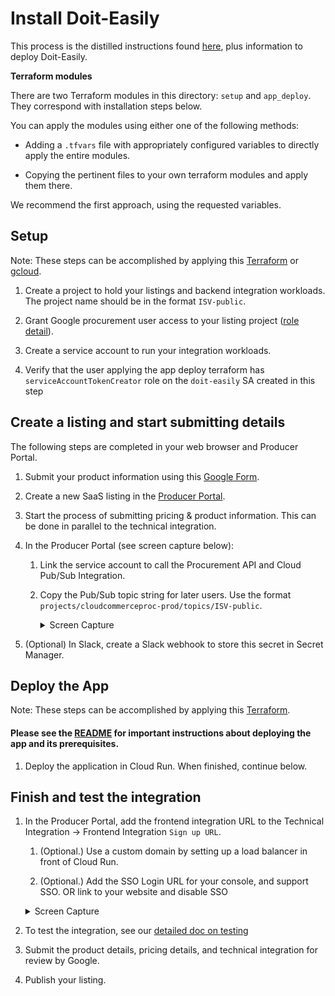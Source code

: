 # Install Doit-Easily

This process is the distilled instructions found [here][3], plus information to deploy Doit-Easily.

**Terraform modules**

There are two Terraform modules in this directory: `setup` and `app_deploy`. They correspond with installation steps below.

You can apply the modules using either one of the following methods:

- Adding a `.tfvars` file with appropriately configured variables to directly apply the entire modules.

- Copying the pertinent files to your own terraform modules and apply them there.

We recommend the first approach, using the requested variables.

## Setup

Note: These steps can be accomplished by applying this [Terraform][6] or [gcloud][7].

1. Create a project to hold your listings and backend integration workloads. The project name should be in the format `ISV-public`.

1. Grant Google procurement user access to your listing project ([role detail][9]).

1. Create a service account to run your integration workloads.

1. Verify that the user applying the app deploy terraform has `serviceAccountTokenCreator` role on the `doit-easily` SA created in this step

## Create a listing and start submitting details

The following steps are completed in your web browser and Producer Portal.

1. Submit your product information using this [Google Form][1].

1. Create a new SaaS listing in the [Producer Portal][2]. 

1. Start the process of submitting pricing & product information. This can be done in parallel to the technical integration.  

1. In the Producer Portal (see screen capture below):

   1. Link the service account to call the Procurement API and Cloud Pub/Sub Integration.

   1. Copy the Pub/Sub topic string for later users.
       Use the format `projects/cloudcommerceproc-prod/topics/ISV-public`.

       <details>  
        <summary>Screen Capture</summary>  
      
        ![Diagram](../img/proc-api-screen-cap.png)  
       </details>

1. (Optional) In Slack, create a Slack webhook to store this secret in Secret Manager.

## Deploy the App

Note: These steps can be accomplished by applying this [Terraform][8].

#### Please see the [README][11] for important instructions about deploying the app and its prerequisites.

1. Deploy the application in Cloud Run. When finished, continue below.

## Finish and test the integration

1. In the Producer Portal, add the frontend integration URL to the Technical Integration -> Frontend Integration `Sign up URL`.

     1. (Optional.) Use a custom domain by setting up a load balancer in front of Cloud Run.

     2. (Optional.) Add the SSO Login URL for your console, and support SSO. OR link to your website and disable SSO

   <details>
   <summary>Screen Capture</summary>

   ![Diagram](../img/proc-url-screen-cap.png)
   </details>  

1. To test the integration, see our [detailed doc on testing](10)

1. Submit the product details, pricing details, and technical integration for review by Google.

1. Publish your listing.

[1]: https://docs.google.com/forms/d/e/1FAIpQLSfddn4mwKnqtLNQ-m7IgRZ-bgTz4BOsrEDWCf3XBjc_ogKNnA/viewform
[2]: https://console.cloud.google.com/producer-portal
[3]: https://cloud.google.com/marketplace/docs/partners/integrated-saas#checklist
[5]: install-cloudrun.md
[6]: terraform/setup
[7]: gcloud/setup
[8]: terraform/app_deploy
[9]: terraform/setup/iam.tf
[10]: testing.md
[11]: terraform/app_deploy/README.md